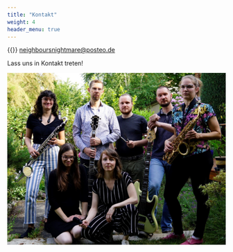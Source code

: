 ```yaml
---
title: "Kontakt"
weight: 4
header_menu: true
---
```


{{<icon class="fa fa-envelope">}} [neighboursnightmare@posteo.de](mailto:neighboursnightmare@posteo.de)

Lass uns in Kontakt treten!

![Contact](images/contact.jpg)
